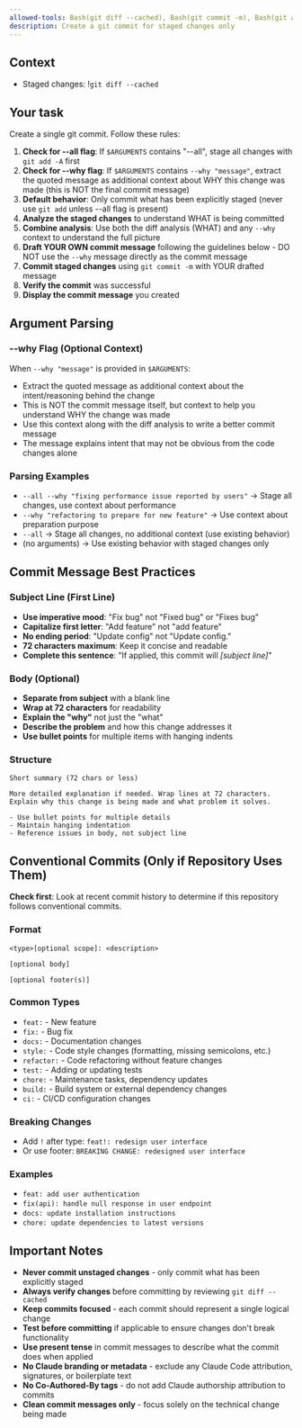 ```yaml
---
allowed-tools: Bash(git diff --cached), Bash(git commit -m), Bash(git add -A), Bash(git status), Bash(git log)
description: Create a git commit for staged changes only
---
```


## Context

- Staged changes: !`git diff --cached`

## Your task

Create a single git commit. Follow these rules:

1. **Check for --all flag**: If `$ARGUMENTS` contains "--all", stage all changes with `git add -A` first
2. **Check for --why flag**: If `$ARGUMENTS` contains `--why "message"`, extract the quoted message as additional context about WHY this change was made (this is NOT the final commit message)
3. **Default behavior**: Only commit what has been explicitly staged (never use `git add` unless --all flag is present)
4. **Analyze the staged changes** to understand WHAT is being committed
5. **Combine analysis**: Use both the diff analysis (WHAT) and any `--why` context to understand the full picture
6. **Draft YOUR OWN commit message** following the guidelines below - DO NOT use the `--why` message directly as the commit message
7. **Commit staged changes** using `git commit -m` with YOUR drafted message
8. **Verify the commit** was successful
9. **Display the commit message** you created

## Argument Parsing

### --why Flag (Optional Context)

When `--why "message"` is provided in `$ARGUMENTS`:
- Extract the quoted message as additional context about the intent/reasoning behind the change
- This is NOT the commit message itself, but context to help you understand WHY the change was made
- Use this context along with the diff analysis to write a better commit message
- The message explains intent that may not be obvious from the code changes alone

### Parsing Examples

- `--all --why "fixing performance issue reported by users"` → Stage all changes, use context about performance
- `--why "refactoring to prepare for new feature"` → Use context about preparation purpose
- `--all` → Stage all changes, no additional context (use existing behavior)
- (no arguments) → Use existing behavior with staged changes only

## Commit Message Best Practices

### Subject Line (First Line)

- **Use imperative mood**: "Fix bug" not "Fixed bug" or "Fixes bug"
- **Capitalize first letter**: "Add feature" not "add feature"
- **No ending period**: "Update config" not "Update config."
- **72 characters maximum**: Keep it concise and readable
- **Complete this sentence**: "If applied, this commit will _[subject line]_"

### Body (Optional)

- **Separate from subject** with a blank line
- **Wrap at 72 characters** for readability
- **Explain the "why"** not just the "what"
- **Describe the problem** and how this change addresses it
- **Use bullet points** for multiple items with hanging indents

### Structure

```
Short summary (72 chars or less)

More detailed explanation if needed. Wrap lines at 72 characters.
Explain why this change is being made and what problem it solves.

- Use bullet points for multiple details
- Maintain hanging indentation
- Reference issues in body, not subject line
```

## Conventional Commits (Only if Repository Uses Them)

**Check first**: Look at recent commit history to determine if this repository follows conventional
commits.

### Format

```
<type>[optional scope]: <description>

[optional body]

[optional footer(s)]
```

### Common Types

- `feat:` - New feature
- `fix:` - Bug fix
- `docs:` - Documentation changes
- `style:` - Code style changes (formatting, missing semicolons, etc.)
- `refactor:` - Code refactoring without feature changes
- `test:` - Adding or updating tests
- `chore:` - Maintenance tasks, dependency updates
- `build:` - Build system or external dependency changes
- `ci:` - CI/CD configuration changes

### Breaking Changes

- Add `!` after type: `feat!: redesign user interface`
- Or use footer: `BREAKING CHANGE: redesigned user interface`

### Examples

- `feat: add user authentication`
- `fix(api): handle null response in user endpoint`
- `docs: update installation instructions`
- `chore: update dependencies to latest versions`

## Important Notes

- **Never commit unstaged changes** - only commit what has been explicitly staged
- **Always verify changes** before committing by reviewing `git diff --cached`
- **Keep commits focused** - each commit should represent a single logical change
- **Test before committing** if applicable to ensure changes don't break functionality
- **Use present tense** in commit messages to describe what the commit does when applied
- **No Claude branding or metadata** - exclude any Claude Code attribution, signatures, or
  boilerplate text
- **No Co-Authored-By tags** - do not add Claude authorship attribution to commits
- **Clean commit messages only** - focus solely on the technical change being made
